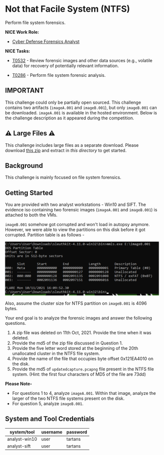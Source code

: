 # Not that Facile System (NTFS)

Perform file system forensics.


**NICE Work Role:**

- [Cyber Defense Forensics Analyst](https://niccs.cisa.gov/workforce-development/nice-framework/workroles?name=Cyber+Defense+Forensics+Analyst&id=All)


**NICE Tasks:**

- [T0532](https://niccs.cisa.gov/workforce-development/nice-framework/tasks?id=T0532&description=All) - Review forensic images and other data sources (e.g., volatile data) for recovery of potentially relevant information.

- [T0286](https://niccs.cisa.gov/workforce-development/nice-framework/tasks?id=T0286&description=All) - Perform file system forensic analysis.

## IMPORTANT

This challenge could only be partially open sourced. This challenge contains two artifacts (`imageA.001` and `imageB.001`), but only `imageB.001` can be downloaded. `imageA.001` is available in the hosted environment. Below is the challenge description as it appeared during the competition.

## ⚠️ Large Files ⚠️
This challenge includes large files as a separate download. Please download
[this zip](https://presidentscup.cisa.gov/files/pc3/individual-a-round3-not-that-facile-system-ntfs-largefiles.zip)
and extract in _this directory_ to get started.

## Background

This challenge is mainly focused on file system forensics.

## Getting Started

You are provided with two analyst workstations - Win10 and SIFT. The evidence iso containing two forensic images (`imageA.001` and `imageB.001`) is attached to both the VMs.

`imageB.001` somehow got corrupted and won't load in autopsy anymore. However, we were able to view the partitions on this disk before it got corrupted. Partition table is as follows -

<img src="solution/screenshots/partition-table.png">

Also, assume the cluster size for NTFS partition on `imageB.001` is 4096 bytes.

Your end goal is to analyze the forensic images and answer the following questions.

1. A zip file was deleted on 11th Oct, 2021. Provide the time when it was deleted.
2. Provide the md5 of the zip file discussed in Question 1.
3. Provide the five letter word stored at the beginning of the 20th unallocated cluster in the NTFS file system.
4. Provide the name of the file that occupies byte offset 0x121EA4010 on the disk.
5. Provide the md5 of `updatedcapture.pcapng` file present in the NTFS file system. (Hint: the first four characters of MD5 of the file are 73dd)

**Please Note-**
- For questions 1 to 4, analyze `imageA.001`. Within that image, analyze the larger of the two NTFS file systems present on the disk.
- For question 5, analyze `imageB.001`.

## System and Tool Credentials

| system/tool | username | password |
|-------------|----------|----------|
| analyst-win10     |   user    |   tartans |
| analyst-sift   |    user   |  tartans  |
